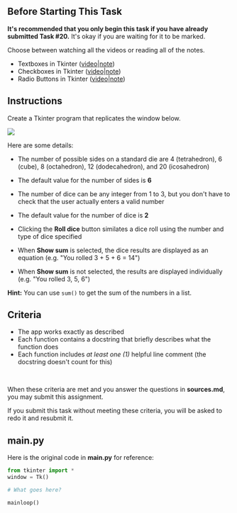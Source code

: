## Before Starting This Task

**It's recommended that you only begin this task if you have already submitted Task #20.** It's okay if you are waiting for it to be marked.

Choose between watching all the videos or reading all of the notes.

* Textboxes in Tkinter ([video](https://www.youtube.com/watch?v=1MnC3a1z3iM&list=PLVD25niNi0BlwZxjcVF6-vcOdAicWlRjC)|[note](https://github.com/Kitchener-Waterloo-Collegiate-and-VS/ICS3U/blob/main/Unit%203/3.08%20Textboxes%20in%20Tkinter.md))
* Checkboxes in Tkinter ([video](https://www.youtube.com/watch?v=K2dkRWVLtb8&list=PLVD25niNi0BlwZxjcVF6-vcOdAicWlRjC)|[note](https://github.com/Kitchener-Waterloo-Collegiate-and-VS/ICS3U/blob/main/Unit%203/3.09%20Checkboxes%20in%20Tkinter.md))
* Radio Buttons in Tkinter ([video](https://www.youtube.com/watch?v=qDasZue55bQ&list=PLVD25niNi0BlwZxjcVF6-vcOdAicWlRjC)|[note](https://github.com/Kitchener-Waterloo-Collegiate-and-VS/ICS3U/blob/main/Unit%203/3.10%20Radio%20Buttons%20in%20Tkinter.md))

## Instructions

Create a Tkinter program that replicates the window below.

![](https://raw.githubusercontent.com/MissStrong/ICS3U/main/Images/Dice_Roller.gif)

Here are some details:
* The number of possible sides on a standard die are 4 (tetrahedron), 6 (cube), 8 (octahedron), 12 (dodecahedron), and 20 (icosahedron)
* The default value for the number of sides is **6**
* The number of dice can be any integer from 1 to 3, but you don't have to check that the user actually enters a valid number
* The default value for the number of dice is **2**
* Clicking the **Roll dice** button similates a dice roll using the number and type of dice specified

* When **Show sum** is selected, the dice results are displayed as an equation (e.g. "You rolled 3 + 5 + 6 = 14")
* When **Show sum** is not selected, the results are displayed individually (e.g. "You rolled 3, 5, 6")

**Hint:** You can use `sum()` to get the sum of the numbers in a list.

## Criteria

* The app works exactly as described
* Each function contains a docstring that briefly describes what the function does
* Each function includes *at least one (1)* helpful line comment (the docstring doesn't count for this)

&nbsp;&nbsp;

When these criteria are met and you answer the questions in **sources.md**, you may submit this assignment.

If you submit this task without meeting these criteria, you will be asked to redo it and resubmit it.

## main.py

Here is the original code in **main.py** for reference:

```python
from tkinter import *
window = Tk()

# What goes here?

mainloop()
```
